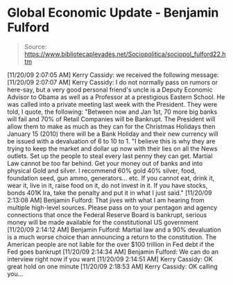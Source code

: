 # Global Economic Update - Benjamin Fulford

> Source: https://www.bibliotecapleyades.net/Sociopolitica/sociopol_fulford22.htm

[11/20/09 2:07:05 AM] Kerry Cassidy: we
received the following message:
[11/20/09 2:07:07 AM] Kerry Cassidy:
I do not normally pass on rumors or
here-say, but a very good personal friend's uncle is a Deputy Economic
Advisor to Obama as well as a Professor at a prestigious Eastern School.
He was called into a private meeting last week with the President.
They were told, I quote, the following:
"Between now and Jan 1st, 70 more big
banks will fail and 70% of Retail Companies will be Bankrupt. The
President will allow them to make as much as they can for the
Christmas Holidays then January 15 (2010) there will be a Bank Holiday and
their new currency will be issued with a devaluation of 6 to 10 to
1.
"I believe this is why they are trying
to keep the market and dollar up now with their lies on all the News
outlets. Set up the people to steal every last penny they can get.
Martial Law cannot be too far behind. Get your money out of banks
and into physical Gold and silver. I recommend 60% gold 40% silver,
food, foundation seed, gun ammo, generators... etc.
If you cannot eat, drink it, wear it,
live in it, raise food on it, do not invest in it. If you have
stocks, bonds 401K Ira, take the penalty and put it in what I just
said."
[11/20/09 2:13:08 AM] Benjamin Fulford: That
jives with what I am hearing from multiple high-level sources. Please
pass on to your pentagon and agency connections that once the
Federal
Reserve Board is bankrupt, serious money will be made available for the
constitutional US government
[11/20/09 2:14:12 AM] Benjamin Fulford:
Martial law and a 90% devaluation is a much worse choice than announcing
a return to the constitution. The American people are not liable for the
over $100 trillion in Fed debt if the Fed goes bankrupt
[11/20/09 2:14:34 AM] Benjamin Fulford: We
can do an interview right now if you want
[11/20/09 2:14:51 AM] Kerry Cassidy: OK
great hold on one minute
[11/20/09 2:18:53 AM] Kerry Cassidy: OK
calling you...
